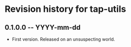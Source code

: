 # Revision history for tap-utils

## 0.1.0.0 -- YYYY-mm-dd

* First version. Released on an unsuspecting world.
